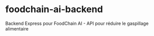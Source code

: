 # foodchain-ai-backend
Backend Express pour FoodChain AI - API pour réduire le gaspillage alimentaire
